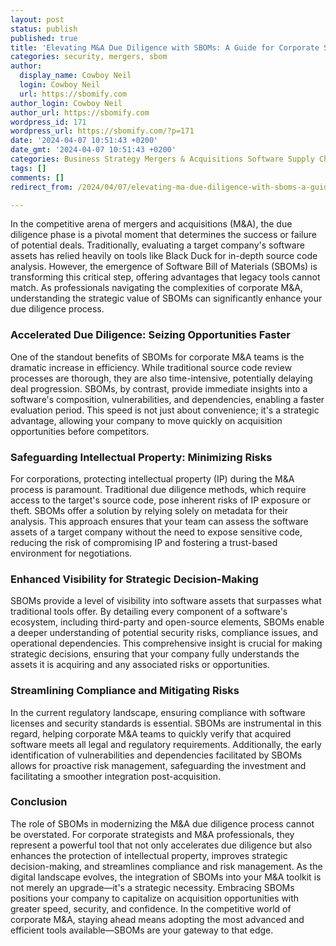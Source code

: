 ```yaml
---
layout: post
status: publish
published: true
title: 'Elevating M&A Due Diligence with SBOMs: A Guide for Corporate Strategists'
categories: security, mergers, sbom
author:
  display_name: Cowboy Neil
  login: Cowboy Neil
  url: https://sbomify.com
author_login: Cowboy Neil
author_url: https://sbomify.com
wordpress_id: 171
wordpress_url: https://sbomify.com/?p=171
date: '2024-04-07 10:51:43 +0200'
date_gmt: '2024-04-07 10:51:43 +0200'
categories: Business Strategy Mergers & Acquisitions Software Supply Chain Risk Management
tags: []
comments: []
redirect_from: /2024/04/07/elevating-ma-due-diligence-with-sboms-a-guide-for-corporate-strategists/

---
```


In the competitive arena of mergers and acquisitions (M&A), the due diligence phase is a pivotal moment that determines the success or failure of potential deals. Traditionally, evaluating a target company's software assets has relied heavily on tools like Black Duck for in-depth source code analysis. However, the emergence of Software Bill of Materials (SBOMs) is transforming this critical step, offering advantages that legacy tools cannot match. As professionals navigating the complexities of corporate M&A, understanding the strategic value of SBOMs can significantly enhance your due diligence process.

### Accelerated Due Diligence: Seizing Opportunities Faster

One of the standout benefits of SBOMs for corporate M&A teams is the dramatic increase in efficiency. While traditional source code review processes are thorough, they are also time-intensive, potentially delaying deal progression. SBOMs, by contrast, provide immediate insights into a software's composition, vulnerabilities, and dependencies, enabling a faster evaluation period. This speed is not just about convenience; it's a strategic advantage, allowing your company to move quickly on acquisition opportunities before competitors.

### Safeguarding Intellectual Property: Minimizing Risks

For corporations, protecting intellectual property (IP) during the M&A process is paramount. Traditional due diligence methods, which require access to the target's source code, pose inherent risks of IP exposure or theft. SBOMs offer a solution by relying solely on metadata for their analysis. This approach ensures that your team can assess the software assets of a target company without the need to expose sensitive code, reducing the risk of compromising IP and fostering a trust-based environment for negotiations.

### Enhanced Visibility for Strategic Decision-Making

SBOMs provide a level of visibility into software assets that surpasses what traditional tools offer. By detailing every component of a software's ecosystem, including third-party and open-source elements, SBOMs enable a deeper understanding of potential security risks, compliance issues, and operational dependencies. This comprehensive insight is crucial for making strategic decisions, ensuring that your company fully understands the assets it is acquiring and any associated risks or opportunities.

### Streamlining Compliance and Mitigating Risks

In the current regulatory landscape, ensuring compliance with software licenses and security standards is essential. SBOMs are instrumental in this regard, helping corporate M&A teams to quickly verify that acquired software meets all legal and regulatory requirements. Additionally, the early identification of vulnerabilities and dependencies facilitated by SBOMs allows for proactive risk management, safeguarding the investment and facilitating a smoother integration post-acquisition.

### Conclusion

The role of SBOMs in modernizing the M&A due diligence process cannot be overstated. For corporate strategists and M&A professionals, they represent a powerful tool that not only accelerates due diligence but also enhances the protection of intellectual property, improves strategic decision-making, and streamlines compliance and risk management. As the digital landscape evolves, the integration of SBOMs into your M&A toolkit is not merely an upgrade—it's a strategic necessity. Embracing SBOMs positions your company to capitalize on acquisition opportunities with greater speed, security, and confidence. In the competitive world of corporate M&A, staying ahead means adopting the most advanced and efficient tools available—SBOMs are your gateway to that edge.
